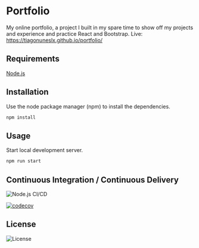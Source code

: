 # Portfolio

My online portfolio, a project I built in my spare time to show off my projects and experience and practice React and Bootstrap.
Live: https://tiagonuneslx.github.io/portfolio/

## Requirements

[Node.js](https://nodejs.org)

## Installation

Use the node package manager (npm) to install the dependencies.

```bash
npm install
```

## Usage

Start local development server.

```bash
npm run start
```

## Continuous Integration / Continuous Delivery

![Node.js CI/CD](https://github.com/tiagonuneslx/portfolio/workflows/Node.js%20CI/CD/badge.svg)

[![codecov](https://codecov.io/gh/tiagonuneslx/portfolio/branch/master/graph/badge.svg)](https://codecov.io/gh/tiagonuneslx/portfolio)

## License

![License](https://img.shields.io/github/license/tiagonuneslx/portfolio)
